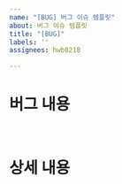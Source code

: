 ```yaml
---
name: "[BUG] 버그 이슈 템플릿"
about: 버그 이슈 템플릿
title: "[BUG]"
labels: ''
assignees: hwb0218

---
```


# 버그 내용

</br>

# 상세 내용

<br>
